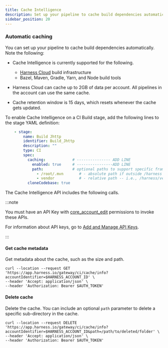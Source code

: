 ```yaml
---
title: Cache Intelligence
description: Set up your pipeline to cache build dependencies automatically.
sidebar_position: 20
---
```


### Automatic caching

You can set up your pipeline to cache build dependencies automatically. Note the following:  

* Cache Intelligence is currently supported for the following. 
  - [Harness Cloud](/docs/continuous-integration/ci-quickstarts/hosted-builds-on-virtual-machines-quickstart) build infrastructure
  - Bazel, Maven, Gradle, Yarn, and Node build tools

* Harness Cloud can cache up to 2GB of data per account. All pipelines in the account can use the same cache. 
* Cache retention window is 15 days, which resets whenever the cache gets updated.

To enable Cache Intelligence on a CI Build stage, add the following lines to  the stage YAML definition: 

```yaml
    - stage:
        name: Build Jhttp
        identifier: Build_Jhttp
        description: ""
        type: CI
        spec:
          caching:            # --------------- ADD LINE
            enabled: true     # ----------------ADD LINE
            path:             # optional paths to support specific frameworks
              - /root/.mvn       # - absolute path if outside /harness 
              - vendor           # - relative path -- i.e., /harness/vendor
          cloneCodebase: true
```
The Cache Intelligence API includes the following calls. 

:::note

You must have an API Key with [core_account_edit](/docs/platform/Role-Based-Access-Control/ref-access-management/api-permissions-reference#harness-api-permissions) permissions to invoke these APIs.

For information about API keys, go to [Add and Manage API Keys](/docs/platform/role-based-access-control/add-and-manage-api-keys). 

:::

#### Get cache metadata

Get metadata about the cache, such as the size and path. 

```
curl --location --request GET 'https://app.harness.io/gateway/ci/cache/info?accountIdentifier=$HARNESS_ACCOUNT_ID' \
--header 'Accept: application/json' \
--header 'Authorization: Bearer $AUTH_TOKEN'
```

#### Delete cache

Delete the cache. You can include an optional `path` parameter to delete a specific sub-directory in the cache.

```
curl --location --request DELETE 'https://app.harness.io/gateway/ci/cache/info?accountIdentifier=$HARNESS_ACCOUNT_ID&path=/path/to/deleted/folder' \
--header 'Accept: application/json' \
--header 'Authorization: Bearer $AUTH_TOKEN'
```
